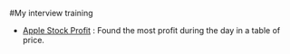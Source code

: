 #My interview training

 - [Apple Stock Profit](apple-stock-profit) : Found the most profit during the day in a table of price.
 